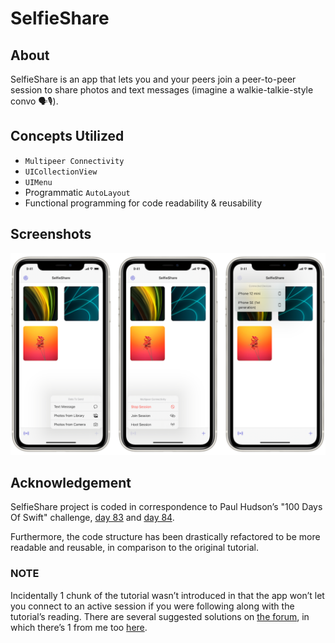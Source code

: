 # SelfieShare
## About
SelfieShare is an app that lets you and your peers join a peer-to-peer session to share photos and text messages (imagine a walkie-talkie-style convo 🗣🎙).

## Concepts Utilized
* `Multipeer Connectivity`
* `UICollectionView`
* `UIMenu`
* Programmatic `AutoLayout`
* Functional programming for code readability & reusability

## Screenshots
![screenshot.png](screenshots/screenshot.png)

## Acknowledgement
SelfieShare project is coded in correspondence to Paul Hudson’s "100 Days Of Swift" challenge, [day 83](https://www.hackingwithswift.com/100/83) and [day 84](https://www.hackingwithswift.com/100/84).

Furthermore, the code structure has been drastically refactored to be more readable and reusable, in comparison to the original tutorial.

### NOTE

Incidentally 1 chunk of the tutorial wasn’t introduced in that the app won’t let you connect to an active session if you were following along with the tutorial’s reading. There are several suggested solutions on [the forum](https://www.hackingwithswift.com/forums), in which there’s 1 from me too [here](https://www.hackingwithswift.com/forums/100-days-of-swift/fix-for-project-25-code-not-letting-you-connect-to-another-hosting-peer/9369).

